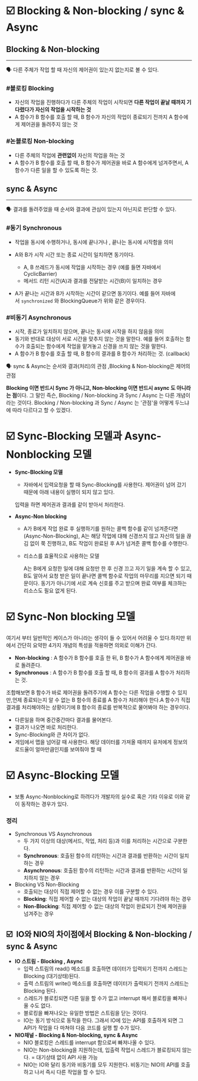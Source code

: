 # ☑️ Blocking & Non-blocking / sync & Async

## Blocking & Non-blocking

---

<aside>
🗣 다른 주체가 작업 할 때 자신의 제어권이 있는지 없는지로 볼 수 있다.

</aside>

### #블로킹 Blocking

- 자신의 작업을 진행하다가 다른 주체의 작업이 시작되면 **다른 작업이 끝날 때까지 기다렸다가 자신의 작업을 시작하는 것**
- A 함수가 B 함수를 호출 할 때, B 함수가 자신의 작업이 종료되기 전까지 A 함수에게 제어권을 돌려주지 않는 것

### #논블로킹 Non-blocking

- 다른 주체의 작업에 **관련없이** 자신의 작업을 하는 것
- A 함수가 B 함수를 호출 할 때, B 함수가 제어권을 바로 A 함수에게 넘겨주면서, A 함수가 다른 일을 할 수 있도록 하는 것.

## sync & Async

---

<aside>
🗣 결과를 돌려주었을 때 순서와 결과에 관심이 있는지 아닌지로 판단할 수 있다.

</aside>

### #동기 Synchronous

- 작업을 동시에 수행하거나, 동시에 끝나거나 , 끝나는 동시에 시작함을 의미
- A와 B가 시작 시간 또는 종료 시간이 일치하면 동기이다.
    

    - A, B 쓰레드가 동시에 작업을 시작하는 경우 (예를 들면 자바에서 CyclicBarrier)
    - 메서드 리턴 시간(A)과 결과를 전달받는 시간(B)이 일치하는 경우
- A가 끝나는 시간과 B가 시작하는 시간이 같으면 동기이다. 예를 들어 자바에서 `synchronized`
와 BlockingQueue가 위와 같은 경우이다.
    
    

### #비동기 Asynchronous

- 시작, 종료가 일치하지 않으며, 끝나는 동시에 시작을 하지 않음을 의미
- 동기와 반대로 대상이 서로 시간을 맞추지 않는 것을 말한다. 예를 들어 호출하는 함수가 호출되는 함수에게 작업을 맡겨놓고 신경을 쓰지 않는 것을 말한다.
- A 함수가 B 함수를 호출 할 때, B 함수의 결과를 B 함수가 처리하는 것. (callback)

<aside>
🗣 sync & Async는 순서와 결과(처리)의 관점 ,Blocking & Non-blocking은 제어의 관점

</aside>

 **Blocking 이면 반드시 Sync 가 아니고, Non-blocking 이면 반드시 async 도 아니라는 점**이다. 그 말인 즉슨, Blocking / Non-blocking 과 Sync / Async 는 다른 개념이라는 것이다. Blocking / Non-blocking 과 Sync / Async 는 '관점'을 어떻게 두느냐에 따라 다르다고 할 수 있겠다.

# ☑️ Sync-Blocking 모델과 Async-Nonblocking 모델


- **Sync-Blocking 모델**
    - 자바에서 입력요청을 할 때 Sync-Blocking를 사용한다. 제어권이  넘어 갔기 때문에 아래 내용이 실행이 되지 않고 있다.
   
    입력을 하면 제어권과 결과를 같이 받아서 처리한다.
    
    
- **Async-Non blocking**
    - A가 B에게 작업 완료 후 실행하기를 원하는 콜백 함수를 같이 넘겨준다면(Async-Non-Blocking), A는 해당 작업에 대해 신경쓰지 않고 자신의 일을 끊김 없이 쭉 진행하고, B도 작업이 완료된 후 A가 넘겨준 콜백 함수를 수행한다.
    - 리소스를 효율적으로 사용하는 모델
        
        A는 B에게 요청한 일에 대해 요청만 한 후 신경 끄고 자기 일을 계속 할 수 있고, B도 알아서 요청 받은 일이 끝나면 콜백 함수로 작업의 마무리를 지으면 되기 때문이다. 동기가 아니기에 서로 계속 신호를 주고 받으며 완료 여부를 체크하는 리소스도 필요 없게 된다.
        

# ☑️ Sync-Non blocking 모델


여기서 부터 일반적인 케이스가 아니라는 생각이 들 수 있어서 어려울 수 있다.하지만 위에서 간단히 요약한 4가지 개념의 특성을 적용하면 의외로 이해가 간다.

- **Non-blocking** : A 함수가 B 함수를 호출 한 뒤, B 함수가 A 함수에게 제어권을 바로 돌려준다.
- **Synchronous** : A 함수가 B 함수를 호출 할 때, B 함수의 결과를 A 함수가 처리하는 것.

조합해보면 B 함수가 바로 제어권을 돌려주기에 A 함수는 다른 작업을 수행할 수 있지만,언제 종료되는지 알 수 없는 B 함수의 종료를 A 함수가 처리해야 한다.A 함수가 직접 결과를 처리해야하는 상황이기에 B 함수의 종료를 반복적으로 물어봐야 하는 경우이다.

- 다른일을 하며 중간중간마다 결과를 물어본다.
- 결과가 나오면 바로 처리한다.
- Sync-Blocking와 큰 차이가 없다.
- 게임에서 맵을 넘어갈 때 사용한다. 해당 데이터를 가져올 때까지 유저에게 정보의 로드율이 얼마만큼인지를 보여줘야 할 때

# ☑️ Async-Blocking 모델



- 보통 Async-Nonblocking로 하려다가 개발자의 실수로 혹은 기타 이유로 이와 같이 동작하는 경우가 있다.

### 정리

- Synchronous VS Asynchronous
    - 두 가지 이상의 대상(메서드, 작업, 처리 등)과 이를 처리하는 시간으로 구분한다.
    - **Synchronous**: 호출된 함수의 리턴하는 시간과 결과를 반환하는 시간이 일치하는 경우
    - **Asynchronous**: 호출된 함수의 리턴하는 시간과 결과를 반환하는 시간이 일치하지 않는 경우
- Blocking VS Non-Blocking
    - 호출되는 대상이 직접 제어할 수 없는 경우 이를 구분할 수 있다.
    - **Blocking**: 직접 제어할 수 없는 대상의 작업이 끝날 때까지 기다려야 하는 경우
    - **Non-Blocking**: 직접 제어할 수 없는 대상의 작업이 완료되기 전에 제어권을 넘겨주는 경우
    
  

## ☑️  IO와 NIO의 차이점에서 Blocking & Non-blocking / sync & Async


- **IO 스트림 - Blocking , Async**
    - 입력 스트림의 read() 메소드를 호출하면 데이터가 입력되기 전까지 스레드는 Blocking (대기상태)된다.
    - 출력 스트림의 write() 메소드를 호출하면 데이터가 출력되기 전까지 스레드는 Blocking 된다.
    - 스레드가 블로킹되면 다른 일을 할 수가 없고 interrupt 해서 블로킹을 빠져나올 수도 없다.
    - 블로킹을 빠져나오는 유일한 방법은 스트림을 닫는 것이다.
    - IO는 동기 방식으로 동작을 한다. 그래서 IO에 있는 API를 호출하게 되면 그 API가 작업을 다 마쳐야 다음 코드를 실행 할 수가 있다.
- **NIO채널 - Blocking & Non-blocking, sync & Async**
    - NIO 블로킹은 스레드를 interrupt 함으로써 빠져나올 수 있다.
    - NIO는 Non-blocking을 지원하는데, 입출력 작업시 스레드가 블로킹되지 않는다. = 대기상태 없이 API 사용 가능
    - NIO는 IO와 달리 동기와 비동기를 모두 지원한다. 비동기는 NIO의 API를 호출하고 나서 즉시 다른 작업을 할 수 있다.


